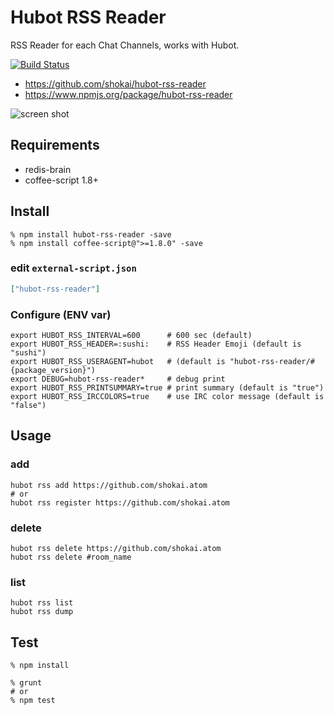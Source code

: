 Hubot RSS Reader
================
RSS Reader for each Chat Channels, works with Hubot.

[![Build Status](https://travis-ci.org/shokai/hubot-rss-reader.svg?branch=master)](https://travis-ci.org/shokai/hubot-rss-reader)

- https://github.com/shokai/hubot-rss-reader
- https://www.npmjs.org/package/hubot-rss-reader

![screen shot](http://gyazo.com/234dfb14d76bb3de9efd88bfe8dc6522.png)

Requirements
------------

- redis-brain
- coffee-script 1.8+


Install
-------

    % npm install hubot-rss-reader -save
    % npm install coffee-script@">=1.8.0" -save

### edit `external-script.json`

```json
["hubot-rss-reader"]
```

### Configure (ENV var)

    export HUBOT_RSS_INTERVAL=600      # 600 sec (default)
    export HUBOT_RSS_HEADER=:sushi:    # RSS Header Emoji (default is "sushi")
    export HUBOT_RSS_USERAGENT=hubot   # (default is "hubot-rss-reader/#{package_version}")
    export DEBUG=hubot-rss-reader*     # debug print
    export HUBOT_RSS_PRINTSUMMARY=true # print summary (default is "true")
    export HUBOT_RSS_IRCCOLORS=true    # use IRC color message (default is "false")


Usage
-----

### add

    hubot rss add https://github.com/shokai.atom
    # or
    hubot rss register https://github.com/shokai.atom


### delete

    hubot rss delete https://github.com/shokai.atom
    hubot rss delete #room_name

### list

    hubot rss list
    hubot rss dump


Test
----

    % npm install

    % grunt
    # or
    % npm test
